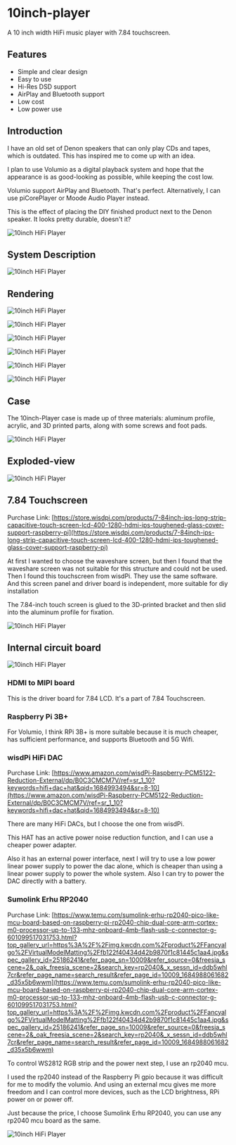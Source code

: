 # 10inch-player

A 10 inch width HiFi music player with 7.84 touchscreen.

## Features

- Simple and clear design
- Easy to use
- Hi-Res DSD support
- AirPlay and Bluetooth support
- Low cost
- Low power use


## Introduction

I have an old set of Denon speakers that can only play CDs and tapes, which is outdated. This has inspired me to come up with an idea. 

I plan to use Volumio as a digital playback system and hope that the appearance is as good-looking as possible, while keeping the cost low.

Volumio support AirPlay and Bluetooth. That's perfect. Alternatively, I can use piCorePlayer or Moode Audio Player instead.

This is the effect of placing the DIY finished product next to the Denon speaker. It looks pretty durable, doesn't it?

![10inch HiFi Player](./image/07.jpg ':size=400x')

## System Description

![10inch HiFi Player](./image/system.png ':size=400x')

## Rendering

![10inch HiFi Player](./image/rendering/10inch-player.49.jpeg ':size=400x')

![10inch HiFi Player](./image/rendering/10inch-player.50.jpeg ':size=400x')

![10inch HiFi Player](./image/rendering/10inch-player.51.jpeg ':size=400x')

![10inch HiFi Player](./image/rendering/10inch-player.52.jpeg ':size=400x')

![10inch HiFi Player](./image/rendering/10inch-player.53.jpeg ':size=400x')

![10inch HiFi Player](./image/rendering/10inch-player.54.jpeg ':size=400x')

## Case

The 10inch-Player case is made up of three materials: aluminum profile, acrylic, and 3D printed parts, along with some screws and foot pads.

![10inch HiFi Player](./image/03.jpg ':size=400x')

## Exploded-view

![10inch HiFi Player](./image/01.jpg ':size=400x')


## 7.84 Touchscreen

Purchase Link: [https://store.wisdpi.com/products/7-84inch-ips-long-strip-capacitive-touch-screen-lcd-400-1280-hdmi-ips-toughened-glass-cover-support-raspberry-pi](https://store.wisdpi.com/products/7-84inch-ips-long-strip-capacitive-touch-screen-lcd-400-1280-hdmi-ips-toughened-glass-cover-support-raspberry-pi)

At first I wanted to choose the waveshare screen, but then I found that the waveshare screen was not suitable for this structure and could not be used. Then I found this touchscreen from wisdPi. They use the same software. And this screen panel and driver board is independent, more suitable for diy installation

The 7.84-inch touch screen is glued to the 3D-printed bracket and then slid into the aluminum profile for fixation.

![10inch HiFi Player](./image/05.jpg ':size=400x')



## Internal circuit board

![10inch HiFi Player](./image/02.jpg ':size=400x')

### HDMI to MIPI board

This is the driver board for 7.84 LCD. It's a part of 7.84 Touchscreen.

### Raspberry Pi 3B+
For Volumio, I think RPi 3B+ is more suitable because it is much cheaper, has sufficient performance, and supports Bluetooth and 5G Wifi.

### wisdPi HiFi DAC 

Purchase Link: [https://www.amazon.com/wisdPi-Raspberry-PCM5122-Reduction-External/dp/B0C3CMCM7V/ref=sr_1_10?keywords=hifi+dac+hat&qid=1684993494&sr=8-10](https://www.amazon.com/wisdPi-Raspberry-PCM5122-Reduction-External/dp/B0C3CMCM7V/ref=sr_1_10?keywords=hifi+dac+hat&qid=1684993494&sr=8-10)

There are many HiFi DACs, but I choose the one from wisdPi.

This HAT has an active power noise reduction function, and I can use a cheaper power adapter.

Also it has an external power interface, next I will try to use a low power linear power supply to power the dac alone, which is cheaper than using a linear power supply to power the whole system. Also I can try to power the DAC directly with a battery.

### Sumolink Erhu RP2040

Purchase Link: [https://www.temu.com/sumolink-erhu-rp2040-pico-like-mcu-board-based-on-raspberry-pi-rp2040-chip-dual-core-arm-cortex-m0-processor-up-to-133-mhz-onboard-4mb-flash-usb-c-connector-g-601099517031753.html?top_gallery_url=https%3A%2F%2Fimg.kwcdn.com%2Fproduct%2FFancyalgo%2FVirtualModelMatting%2Ffb122f40434d42b9870f1c81445c1aa4.jpg&spec_gallery_id=25186241&refer_page_sn=10009&refer_source=0&freesia_scene=2&_oak_freesia_scene=2&search_key=rp2040&_x_sessn_id=ddb5whl7cr&refer_page_name=search_result&refer_page_id=10009_1684988061682_d35x5b6wwm](https://www.temu.com/sumolink-erhu-rp2040-pico-like-mcu-board-based-on-raspberry-pi-rp2040-chip-dual-core-arm-cortex-m0-processor-up-to-133-mhz-onboard-4mb-flash-usb-c-connector-g-601099517031753.html?top_gallery_url=https%3A%2F%2Fimg.kwcdn.com%2Fproduct%2FFancyalgo%2FVirtualModelMatting%2Ffb122f40434d42b9870f1c81445c1aa4.jpg&spec_gallery_id=25186241&refer_page_sn=10009&refer_source=0&freesia_scene=2&_oak_freesia_scene=2&search_key=rp2040&_x_sessn_id=ddb5whl7cr&refer_page_name=search_result&refer_page_id=10009_1684988061682_d35x5b6wwm)

To control WS2812 RGB strip and the power next step, I use an rp2040 mcu.

I used the rp2040 instead of the Raspberry Pi gpio because it was difficult for me to modify the volumio. And using an external mcu gives me more freedom and I can control more devices, such as the LCD brightness, RPi power on or power off.

Just because the price, I choose Sumolink Erhu RP2040, you can use any rp2040 mcu board as the same.

![10inch HiFi Player](./image/06.jpg ':size=400x')
